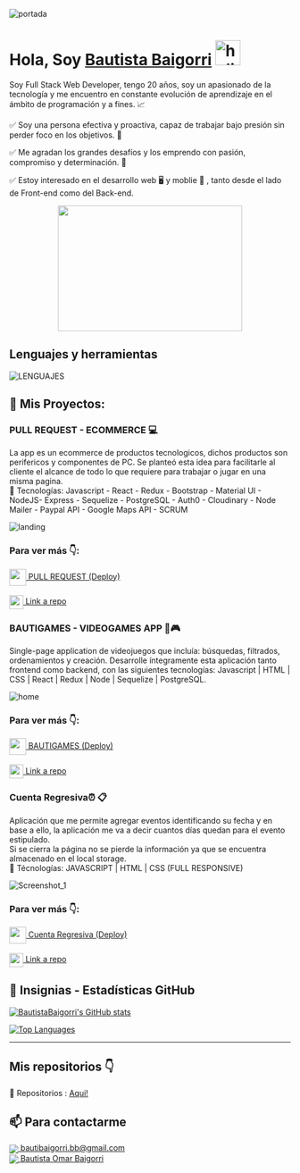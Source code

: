 ![portada](https://i.pinimg.com/originals/2f/f4/28/2ff428006f3ade5f10beac69372062ab.gif)

# **Hola, Soy [Bautista Baigorri](https://www.linkedin.com/in/bautista-omar-baigorri/)** <img width="45" src="https://user-images.githubusercontent.com/76783198/182454378-115c3a2e-50cc-490e-85f0-fbdfab7f36ba.gif" alt="holis">

Soy Full Stack Web Developer, tengo 20 años, soy un apasionado de la tecnología y me encuentro en constante evolución de aprendizaje en el ámbito de programación y a fines. 📈

✅ Soy una persona efectiva y proactiva, capaz de trabajar bajo presión sin perder foco en los objetivos. 🚀

✅ Me agradan los grandes desafíos y los emprendo con pasión, compromiso y determinación. 🚀

✅ Estoy interesado en el desarrollo web 🖥️ y moblie 📱 , tanto desde el lado de Front-end como del Back-end.

<div align="center" >
      <img align="center" src="https://user-images.githubusercontent.com/76783198/182483558-499ad227-69c3-4323-b4f5-abab4942dade.gif" width="330" height="225"  />
</div> 

## Lenguajes y herramientas
![LENGUAJES](https://user-images.githubusercontent.com/103950921/189976979-ba75275e-9573-4a46-85bd-c18edd18c418.png)


## 📌 Mis Proyectos:  

<p>

 ### PULL REQUEST - ECOMMERCE 💻
La app es un ecommerce de productos tecnologicos, dichos productos son perifericos y componentes de PC. Se planteó esta idea para facilitarle al cliente el alcance de todo lo que requiere para trabajar o jugar en una misma pagina. <br>
🚀 Tecnologías: Javascript - React - Redux - Bootstrap - Material UI - NodeJS- Express - Sequelize - PostgreSQL - Auth0 - Cloudinary - Node Mailer - Paypal API - Google Maps API - SCRUM

![landing](https://user-images.githubusercontent.com/103950921/189980762-0a2dea6c-4b91-42fc-b43d-64fd0fdf042a.png)

### Para ver más 👇:

<a href="https://pf-ecommerce-iota.vercel.app/" fontSize="34">
      <img align="center" src="https://user-images.githubusercontent.com/76783198/183678369-e773f0f2-6f7b-4921-acac-36155eae3322.svg" width="30" height="30"/>
      PULL REQUEST (Deploy)
</a>
</br></br>
<a href="https://github.com/BautistaBaigorri/PULL-REQUEST---APP-ECOMMERCE">
      <img align="center" src="https://user-images.githubusercontent.com/76783198/183681387-b4432771-313b-4527-a157-75786233b3b0.svg" width="25" height="25"/>
      Link a repo
</a>

### BAUTIGAMES - VIDEOGAMES APP 👾🎮
Single-page application de videojuegos que incluía: búsquedas, filtrados, ordenamientos y creación.
Desarrolle íntegramente esta aplicación tanto frontend como backend, con las siguientes tecnologías:
Javascript | HTML | CSS | React | Redux | Node | Sequelize | PostgreSQL.

![home](https://user-images.githubusercontent.com/103950921/189984993-4b1f26aa-7fc4-46be-b76d-2c8a187b9328.png)

### Para ver más 👇:

<a href="https://pi-videogames-henry.vercel.app/" fontSize="34">
      <img align="center" src="https://user-images.githubusercontent.com/76783198/183678369-e773f0f2-6f7b-4921-acac-36155eae3322.svg" width="30" height="30"/>
      BAUTIGAMES (Deploy)
</a>
</br></br>
<a href="https://github.com/BautistaBaigorri/PI-VIDEOGAMES-HENRY">
      <img align="center" src="https://user-images.githubusercontent.com/76783198/183681387-b4432771-313b-4527-a157-75786233b3b0.svg" width="25" height="25"/>
      Link a repo
</a>

### Cuenta Regresiva⏰ 📋
Aplicación que me permite agregar eventos identificando su fecha y en base a ello, la aplicación me va a decir cuantos días quedan para el evento estipulado.<br> 
Si se cierra la página no se pierde la información ya que se encuentra almacenado en el local storage.
<br> 
🚀 Técnologías: JAVASCRIPT | HTML | CSS (FULL RESPONSIVE)

![Screenshot_1](https://user-images.githubusercontent.com/103950921/193173042-22ad76f2-5c5f-4ca1-994a-6106bdf2d279.png)

### Para ver más 👇:

<a href="https://cuenta-regresiva-eventos.vercel.app/" fontSize="34">
      <img align="center" src="https://user-images.githubusercontent.com/76783198/183678369-e773f0f2-6f7b-4921-acac-36155eae3322.svg" width="30" height="30"/>
      Cuenta Regresiva (Deploy)
</a>
</br></br>
<a href="https://github.com/BautistaBaigorri/Cuenta-Regresiva-Eventos">
      <img align="center" src="https://user-images.githubusercontent.com/76783198/183681387-b4432771-313b-4527-a157-75786233b3b0.svg" width="25" height="25"/>
      Link a repo
</a>

## 🌟 Insignias - Estadísticas GitHub

<a href="http://www.github.com/BautistaBaigorri"><img src="https://github-readme-stats.vercel.app/api?username=BautistaBaigorri&include_all_commits=true&count_private=true&show_icons=true&theme=github_dark&locale=es" alt="BautistaBaigorri's GitHub stats" /></a>

<a href="https://github.com/BautistaBaigorri" align="left"><img src="https://github-readme-stats.vercel.app/api/top-langs/?username=BautistaBaigorri&langs_count=10&locale=es&custom_title=Top%20%Languages&layout=compact&theme=github_dark" alt="Top Languages" /></a>

 <hr/> 

## Mis repositorios 👇

<p>

📂 Repositorios : <a href="https://github.com/BautistaBaigorri?tab=repositories" about="_blank">Aqui!<a/>

<p/>

## 📫 Para contactarme 

<p>
    <a href="https://bautibaigorri.bb@gmail.com">
      <img align="center" src="https://user-images.githubusercontent.com/76783198/182482940-c4a2a044-de93-4450-b354-9628cbb175c9.svg"/>
      bautibaigorri.bb@gmail.com
    </a>    
    <br>
    <a href="https://www.linkedin.com/in/bautista-omar-baigorri/">
      <img align="center" src="https://user-images.githubusercontent.com/76783198/182481396-19c89e94-f3ba-4e33-9df4-f5b7a094cf8f.svg"/>
      Bautista Omar Baigorri
    </a>
<p/>

